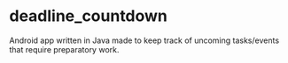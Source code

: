 # deadline_countdown
Android app written in Java made to keep track of uncoming tasks/events that require preparatory work.

